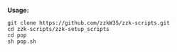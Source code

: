**Usage:**
```
git clone https://github.com/zzkW35/zzk-scripts.git
cd zzk-scripts/zzk-setup_scripts
cd pop
sh pop.sh
```